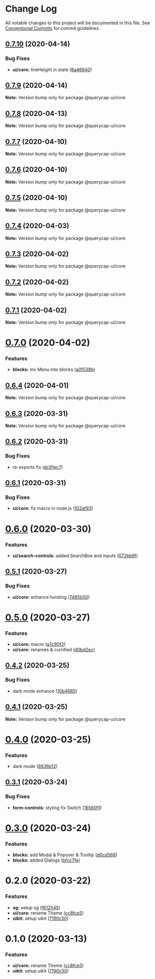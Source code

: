 # Change Log

All notable changes to this project will be documented in this file.
See [Conventional Commits](https://conventionalcommits.org) for commit guidelines.

## [0.7.10](https://github.com/querycap/webappkit/compare/@querycap-ui/core@0.7.9...@querycap-ui/core@0.7.10) (2020-04-14)


### Bug Fixes

* **ui/core:** lineHeight in state ([8a46840](https://github.com/querycap/webappkit/commit/8a46840a4db2be1bc0afdc67bad5325e7bc9bcf5))





## [0.7.9](https://github.com/querycap/webappkit/compare/@querycap-ui/core@0.7.8...@querycap-ui/core@0.7.9) (2020-04-14)

**Note:** Version bump only for package @querycap-ui/core





## [0.7.8](https://github.com/querycap/webappkit/compare/@querycap-ui/core@0.7.7...@querycap-ui/core@0.7.8) (2020-04-13)

**Note:** Version bump only for package @querycap-ui/core





## [0.7.7](https://github.com/querycap/webappkit/compare/@querycap-ui/core@0.7.6...@querycap-ui/core@0.7.7) (2020-04-10)

**Note:** Version bump only for package @querycap-ui/core





## [0.7.6](https://github.com/querycap/webappkit/compare/@querycap-ui/core@0.7.5...@querycap-ui/core@0.7.6) (2020-04-10)

**Note:** Version bump only for package @querycap-ui/core





## [0.7.5](https://github.com/querycap/webappkit/compare/@querycap-ui/core@0.7.4...@querycap-ui/core@0.7.5) (2020-04-10)

**Note:** Version bump only for package @querycap-ui/core





## [0.7.4](https://github.com/querycap/webappkit/compare/@querycap-ui/core@0.7.3...@querycap-ui/core@0.7.4) (2020-04-03)

**Note:** Version bump only for package @querycap-ui/core





## [0.7.3](https://github.com/querycap/webappkit/compare/@querycap-ui/core@0.7.2...@querycap-ui/core@0.7.3) (2020-04-02)

**Note:** Version bump only for package @querycap-ui/core





## [0.7.2](https://github.com/querycap/webappkit/compare/@querycap-ui/core@0.7.1...@querycap-ui/core@0.7.2) (2020-04-02)

**Note:** Version bump only for package @querycap-ui/core





## [0.7.1](https://github.com/querycap/webappkit/compare/@querycap-ui/core@0.7.0...@querycap-ui/core@0.7.1) (2020-04-02)

**Note:** Version bump only for package @querycap-ui/core





# [0.7.0](https://github.com/querycap/webappkit/compare/@querycap-ui/core@0.6.4...@querycap-ui/core@0.7.0) (2020-04-02)


### Features

* **blocks:** mv Menu into blocks ([a0f538b](https://github.com/querycap/webappkit/commit/a0f538b36ad20c32b4df4b554a6a092891355f48))





## [0.6.4](https://github.com/querycap/webappkit/compare/@querycap-ui/core@0.6.3...@querycap-ui/core@0.6.4) (2020-04-01)

**Note:** Version bump only for package @querycap-ui/core





## [0.6.3](https://github.com/querycap/webappkit/compare/@querycap-ui/core@0.6.2...@querycap-ui/core@0.6.3) (2020-03-31)

**Note:** Version bump only for package @querycap-ui/core





## [0.6.2](https://github.com/querycap/webappkit/compare/@querycap-ui/core@0.6.1...@querycap-ui/core@0.6.2) (2020-03-31)


### Bug Fixes

* re-exports fix ([dc91ec7](https://github.com/querycap/webappkit/commit/dc91ec7983130355667eca8ce24c6dc5b0c4619e))





## [0.6.1](https://github.com/querycap/webappkit/compare/@querycap-ui/core@0.6.0...@querycap-ui/core@0.6.1) (2020-03-31)


### Bug Fixes

* **ui/core:** fix macro in node.js ([102af93](https://github.com/querycap/webappkit/commit/102af9372adae55c61f45221c1096658147f7e22))





# [0.6.0](https://github.com/querycap/webappkit/compare/@querycap-ui/core@0.5.1...@querycap-ui/core@0.6.0) (2020-03-30)


### Features

* **ui/search-controls:** added SearchBox and inputs ([072bb9f](https://github.com/querycap/webappkit/commit/072bb9ffb246115a1104c1e38a4278bdf17b1611))





## [0.5.1](https://github.com/querycap/webappkit/compare/@querycap-ui/core@0.5.0...@querycap-ui/core@0.5.1) (2020-03-27)


### Bug Fixes

* **ui/core:** enhance hoisting ([7485b50](https://github.com/querycap/webappkit/commit/7485b50fa8c475cf9150bd3fcc7a0647d4968bc9))





# [0.5.0](https://github.com/querycap/webappkit/compare/@querycap-ui/core@0.4.2...@querycap-ui/core@0.5.0) (2020-03-27)


### Features

* **ui/core:** macro ([a7c90f2](https://github.com/querycap/webappkit/commit/a7c90f266d6338b77ec1a803c75a391bf051017c))
* **ui/core:** renames & currified ([d0bd2ec](https://github.com/querycap/webappkit/commit/d0bd2ec91a2f8ba0a9701c28238fb72fb10430e1))





## [0.4.2](https://github.com/querycap/webappkit/compare/@querycap-ui/core@0.4.1...@querycap-ui/core@0.4.2) (2020-03-25)


### Bug Fixes

* dark mode enhance ([10b4685](https://github.com/querycap/webappkit/commit/10b4685758ca6e85379e164dbcacad0df9f99a09))





## [0.4.1](https://github.com/querycap/webappkit/compare/@querycap-ui/core@0.4.0...@querycap-ui/core@0.4.1) (2020-03-25)

**Note:** Version bump only for package @querycap-ui/core





# [0.4.0](https://github.com/querycap/webappkit/compare/@querycap-ui/core@0.3.1...@querycap-ui/core@0.4.0) (2020-03-25)


### Features

* dark mode ([8836b12](https://github.com/querycap/webappkit/commit/8836b12e58ec24e846bcbc14482d8e67b7c5c5da))





## [0.3.1](https://github.com/querycap/webappkit/compare/@querycap-ui/core@0.3.0...@querycap-ui/core@0.3.1) (2020-03-24)


### Bug Fixes

* **form-controls:** styling fix Switch ([16560f1](https://github.com/querycap/webappkit/commit/16560f1865cb19631e6e33957935645cb4abcdef))





# [0.3.0](https://github.com/querycap/webappkit/compare/@querycap-ui/core@0.2.0...@querycap-ui/core@0.3.0) (2020-03-24)


### Features

* **blocks:** add Modal & Popover & Tooltip ([d0cd566](https://github.com/querycap/webappkit/commit/d0cd566f136afe6f29bdab39aeebf55afd04e53d))
* **blocks:** added Dialogs ([bfcc7fe](https://github.com/querycap/webappkit/commit/bfcc7fec2bd8d39d634091780cb3cce7b535d4be))





# 0.2.0 (2020-03-22)


### Features

* **sg:** setup sg ([f612545](https://github.com/querycap/webappkit/commit/f61254522da7bd1bb87c0313036dee2da88cbaf1))
* **ui/core:** rename Theme ([cc8fce5](https://github.com/querycap/webappkit/commit/cc8fce5eea595c2e50c00d0243d2e4c08c3bab9e))
* **uikit:** setup uikit ([7190c50](https://github.com/querycap/webappkit/commit/7190c50a0e5566ea3ef85cba0b1218b4e3d47ba8))





# 0.1.0 (2020-03-13)


### Features

* **ui/core:** rename Theme ([cc8fce5](https://github.com/querycap/webappkit/commit/cc8fce5eea595c2e50c00d0243d2e4c08c3bab9e))
* **uikit:** setup uikit ([7190c50](https://github.com/querycap/webappkit/commit/7190c50a0e5566ea3ef85cba0b1218b4e3d47ba8))
